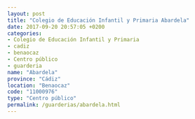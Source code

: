 ```yaml
---
layout: post
title: "Colegio de Educación Infantil y Primaria Abardela"
date: 2017-09-20 20:57:05 +0200
categories:
- Colegio de Educación Infantil y Primaria
- cadiz
- benaocaz
- Centro público
- guarderia
name: "Abardela"
province: "Cádiz"
location: "Benaocaz"
code: "11000976"
type: "Centro público"
permalink: /guarderias/abardela.html
---
```

